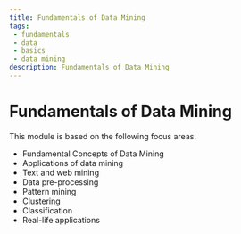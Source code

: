 ```yaml
---
title: Fundamentals of Data Mining
tags: 
 - fundamentals
 - data
 - basics
 - data mining
description: Fundamentals of Data Mining
---
```


# Fundamentals of Data Mining

This module is based on the following focus areas.
- Fundamental Concepts of Data Mining
- Applications of data mining
- Text and web mining
- Data pre-processing
- Pattern mining
- Clustering
- Classification
- Real-life applications
